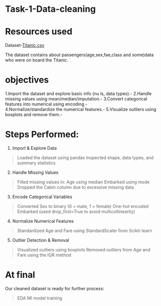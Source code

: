 # Task-1-Data-cleaning
# Resources used
Dataset-[Titanic.csv](https://www.kaggle.com/datasets/rushikeshlavate/titanic-datset)

The dataset contains about passengers(age,sex,fae,class and some)data who were on board the Titanic.

# objectives
1.Import the dataset and explore basic info (nu ls, data types).- 
2.Handle missing values using mean/median/imputation.- 
3.Convert categorical features into numerical using encoding.-  
4.Normalize/standardize the numerical features.- 
5.Visualize outliers using boxplots and remove them.-  
# Steps Performed:
1. Import & Explore Data
 > Loaded the dataset using pandas
 > Inspected shape, data types, and summary statistics
2. Handle Missing Values
 >Filled missing values in:
  Age using median
  Embarked using mode
 >Dropped the Cabin column due to excessive missing data
3. Encode Categorical Variables
 >Converted Sex to binary (0 = male, 1 = female)
 >One-hot encoded Embarked (used drop_first=True to avoid multicollinearity)
4. Normalize Numerical Features
 >Standardized Age and Fare using StandardScaler from Scikit-learn
5. Outlier Detection & Removal
 >Visualized outliers using boxplots
 >Removed outliers from Age and Fare using the IQR method
# At final
 Our cleaned dataset is ready for further process:
   > EDA
   > Ml model training 
 
